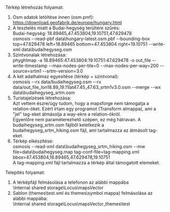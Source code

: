Térkép létrehozás folyamat:
1. Osm adatok letöltése innen (osm.pmf): </br>
https://download.geofabrik.de/europe/hungary.html
2. A tesztelés miatt a Budai-hegység terültére szűrés: </br>
Budai-hegység: 18.89465,47.453804,19.10751,47.629478 </br>
osmosis --read-pbf data\hungary-latest.osm.pbf --bounding-box top=47.629478 left=18.89465 bottom=47.453804 right=19.10751 --write-xml data\budaihegyseg.osm
3. Szintvonalak létrehozása: </br>
phyghtmap -a 18.89465:47.453804:19.10751:47.629478 -o out_file --write-timestamp --max-nodes-per-tile=0 --max-nodes-per-way=200 --source=srtm1 --srtm-version=3.0
4. A két adathalmaz egyesítése (térkép + szintvonal): </br>
osmosis --rx data/budaihegyseg.osm --rx data/out_file_lon18.89_19.11lat47.45_47.63_srtm1v3.0.osm --merge --wx data\budaihegyseg_srtm.osm
5. Turistajelzések létrehozása: </br>
Azt vettem észre/úgy tudom, hogy a mapsforge nem támogatja a relation-öket. Ezért írtam egy programot (Transform almappa), ami a "jel" tag-eket átmásolja a way-ekre a relation-ökröl. </br>
Egyenlőre nem paraméterezhető szépen, ez még hátravan.
A budaihegyseg_srtm.osm fájlből keletkezik a budaihegyseg_srtm_hiking.osm fájl, ami tartalmazza az átmásolt tag-eket.
6. Térkép elkészítése: </br>
osmosis --read-xml data\budaihegyseg_srtm_hiking.osm --mw file=data\budaihegyseg.map tag-conf-file=tag-mapping.xml bbox=47.453804,18.89465,47.629478,19.10751 </br>
A tag-mapping.xml fájl tartalmazza a térkép által támogatott elemeket.

Telepítés folyamat:
1. A térképfájl felmásolása a telefonon az alábbi mappába </br>
\Internal shared storage\Locus\mapsVector
2. Sablon (themes\test.xml és themes\symbol mappa) felmásolása az alábbi mappába: </br>
\Internal shared storage\Locus\mapsVector\_themes\test
